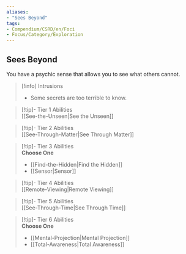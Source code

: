 ```yaml
---
aliases:
- "Sees Beyond"
tags:
- Compendium/CSRD/en/Foci
- Focus/Category/Exploration
---
```


  
## Sees Beyond  
You have a psychic sense that allows you to see what others cannot.  

>[!info] Intrusions  
>- Some secrets are too terrible to know.  


>[!tip]- Tier 1 Abilities  
> [[See-the-Unseen|See the Unseen]]  


>[!tip]- Tier 2 Abilities  
> [[See-Through-Matter|See Through Matter]]  


>[!tip]- Tier 3 Abilities  
> **Choose One**  
>- [[Find-the-Hidden|Find the Hidden]]  
>- [[Sensor|Sensor]]  


>[!tip]- Tier 4 Abilities  
> [[Remote-Viewing|Remote Viewing]]  


>[!tip]- Tier 5 Abilities  
> [[See-Through-Time|See Through Time]]  


>[!tip]- Tier 6 Abilities  
> **Choose One**  
>- [[Mental-Projection|Mental Projection]]  
>- [[Total-Awareness|Total Awareness]]
